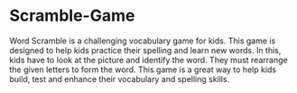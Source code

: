 # Scramble-Game

Word Scramble is a challenging vocabulary game for kids. This game is designed to help kids practice their spelling and learn new words. In this, kids have to look at the picture and identify the word. They must rearrange the given letters to form the word. This game is a great way to help kids build, test and enhance their vocabulary and spelling skills.
